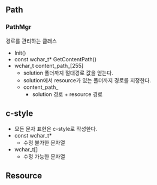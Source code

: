 ## Path
  
### PathMgr
경로를 관리하는 클래스
- Init()
- const wchar_t* GetContentPath()
- wchar_t content_path_[255]
  - solution 폴더까지 절대경로 값을 얻는다.
  - solution에서 resource가 있는 폴더까지 경로를 지정한다.
  - content_path_
    - solution 경로 + resource 경로


## c-style
- 모든 문자 표현은 c-style로 작성한다.
- const wchar_t*
  - 수정 불가한 문자열
- wchar_t[]
  - 수정 가능한 문자열     

## Resource
